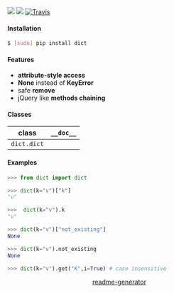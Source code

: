 <!--
https://pypi.org/project/readme-generator/
-->

[![](https://img.shields.io/pypi/pyversions/dict.svg?longCache=True)](https://pypi.org/project/dict/)
[![](https://img.shields.io/pypi/v/dict.svg?maxAge=3600)](https://pypi.org/project/dict/)
[![Travis](https://api.travis-ci.org/looking-for-a-job/dict.py.svg?branch=master)](https://travis-ci.org/looking-for-a-job/dict.py/)

#### Installation
```bash
$ [sudo] pip install dict
```

#### Features
*	**attribute-style access**
* 	**None** instead of **KeyError**
* 	safe **remove**
* 	jQuery like **methods chaining**

#### Classes
class|`__doc__`
-|-
`dict.dict` |

#### Examples
```python
>>> from dict import dict

>>> dict(k="v")["k"]
"v"

>>>  dict(k="v").k
"v"

>>> dict(k="v")["not_existing"]
None

>>> dict(k="v").not_existing
None

>>> dict(k="v").get("K",i=True) # case insensitive
```

<p align="center">
    <a href="https://pypi.org/project/readme-generator/">readme-generator</a>
</p>